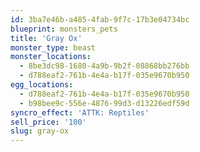 ```yaml
---
id: 3ba7e46b-a485-4fab-9f7c-17b3e04734bc
blueprint: monsters_pets
title: 'Gray Ox'
monster_type: beast
monster_locations:
  - 8be3dc98-1680-4a9b-9b2f-08868bb276bb
  - d788eaf2-761b-4e4a-b17f-035e9670b950
egg_locations:
  - d788eaf2-761b-4e4a-b17f-035e9670b950
  - b98bee9c-556e-4876-99d3-d13226edf59d
syncro_effect: 'ATTK: Reptiles'
sell_price: '100'
slug: gray-ox
---
```

